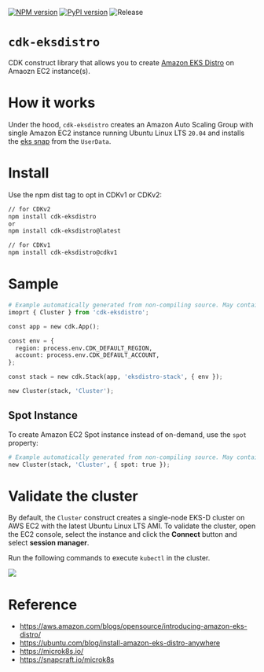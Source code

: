 [![NPM version](https://badge.fury.io/js/cdk-eksdistro.svg)](https://badge.fury.io/js/cdk-eksdistro)
[![PyPI version](https://badge.fury.io/py/cdk-eksdistro.svg)](https://badge.fury.io/py/cdk-eksdistro)
![Release](https://github.com/pahud/cdk-eksdistro/workflows/Release/badge.svg)

# `cdk-eksdistro`

CDK construct library that allows you to create [Amazon EKS Distro](https://distro.eks.amazonaws.com/) on Amaozn EC2 instance(s).

# How it works

Under the hood, `cdk-eksdistro` creates an Amazon Auto Scaling Group with single Amazon EC2 instance running Ubuntu Linux LTS `20.04` and installs the [eks snap](https://snapcraft.io/eks) from the `UserData`.

# Install

Use the npm dist tag to opt in CDKv1 or CDKv2:

```sh
// for CDKv2
npm install cdk-eksdistro
or
npm install cdk-eksdistro@latest

// for CDKv1
npm install cdk-eksdistro@cdkv1
```

# Sample

```python
# Example automatically generated from non-compiling source. May contain errors.
imoprt { Cluster } from 'cdk-eksdistro';

const app = new cdk.App();

const env = {
  region: process.env.CDK_DEFAULT_REGION,
  account: process.env.CDK_DEFAULT_ACCOUNT,
};

const stack = new cdk.Stack(app, 'eksdistro-stack', { env });

new Cluster(stack, 'Cluster');
```

## Spot Instance

To create Amazon EC2 Spot instance instead of on-demand, use the `spot` property:

```python
# Example automatically generated from non-compiling source. May contain errors.
new Cluster(stack, 'Cluster', { spot: true });
```

# Validate the cluster

By default, the `Cluster` construct creates a single-node EKS-D cluster on AWS EC2 with the latest Ubuntu Linux LTS AMI. To validate the cluster, open the EC2 console, select the instance and click the **Connect** button and select **session manager**.

Run the following commands to execute `kubectl` in the cluster.

![](https://pbs.twimg.com/media/EsEgnhoVoAIHnkr?format=jpg&name=4096x4096)

# Reference

* https://aws.amazon.com/blogs/opensource/introducing-amazon-eks-distro/
* https://ubuntu.com/blog/install-amazon-eks-distro-anywhere
* https://microk8s.io/
* https://snapcraft.io/microk8s
